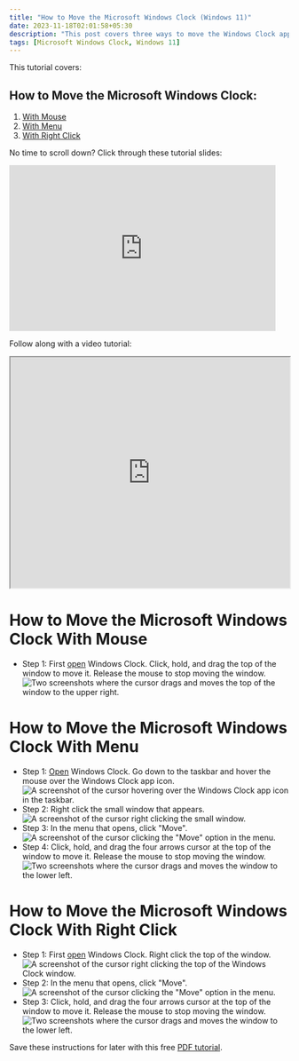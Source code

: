 ```yaml
---
title: "How to Move the Microsoft Windows Clock (Windows 11)"
date: 2023-11-18T02:01:58+05:30
description: "This post covers three ways to move the Windows Clock app."
tags: [Microsoft Windows Clock, Windows 11]
---
```

This tutorial covers:

## How to Move the Microsoft Windows Clock:
1. [With Mouse](#1)
2. [With Menu](#2)
3. [With Right Click](#3)

<p>No time to scroll down? Click through these tutorial slides:</p>
<iframe src="https://docs.google.com/presentation/d/1pPXMEIrOCo1B-BdDWNjpuVH12xwE4apDE74oGPlf8Fk/embed?start=false&loop=false&delayms=3000" frameborder="0" width="480" height="299" allowfullscreen="true" mozallowfullscreen="true" webkitallowfullscreen="true"></iframe>

<br />

Follow along with a video tutorial:
<iframe class="BLOG_video_class" allowfullscreen="" youtube-src-id="TBQarqGJtkY" width="100%" height="416" src="https://www.youtube.com/embed/TBQarqGJtkY"></iframe>

<br />

<h1 id="1">How to Move the Microsoft Windows Clock With Mouse</h1>

* Step 1: First [open](https://qhtutorials.github.io/posts/how-to-open-microsoft-windows-clock/) Windows Clock. Click, hold, and drag the top of the window to move it. Release the mouse to stop moving the window. <div class="stepimage">![Two screenshots where the cursor drags and moves the top of the window to the upper right.](blogmovewithmouse.png "Drag the top of the window")</div>

<h1 id="2">How to Move the Microsoft Windows Clock With Menu</h1>

* Step 1: [Open](https://qhtutorials.github.io/posts/how-to-open-microsoft-windows-clock/) Windows Clock. Go down to the taskbar and hover the mouse over the Windows Clock app icon. <div class="stepimage">![A screenshot of the cursor hovering over the Windows Clock app icon in the taskbar.](bloghoveroverappiconedit.png "Hover over the app icon")</div>
* Step 2: Right click the small window that appears. <div class="stepimage">![A screenshot of the cursor right clicking the small window.](blogrightclicksmallwindowedit.png "Right click the small window")</div>
* Step 3: In the menu that opens, click "Move". <div class="stepimage">![A screenshot of the cursor clicking the "Move" option in the menu.](bloghoverrightclickmouseedit.png "Click 'Move' ")</div>
* Step 4: Click, hold, and drag the four arrows cursor at the top of the window to move it. Release the mouse to stop moving the window. <div class="stepimage">![Two screenshots where the cursor drags and moves the window to the lower left.](bloghoverrightclickmove.png "Drag the mouse")</div>

<h1 id="3">How to Move the Microsoft Windows Clock With Right Click</h1>

* Step 1: First [open](https://qhtutorials.github.io/posts/how-to-open-microsoft-windows-clock/) Windows Clock. Right click the top of the window. <div class="stepimage">![A screenshot of the cursor right clicking the top of the Windows Clock window.](blogrightclicktopmoveedit.png "Right click the top of the window")</div>
* Step 2: In the menu that opens, click "Move". <div class="stepimage">![A screenshot of the cursor clicking the "Move" option in the menu.](blogrightclicktopmove2edit.png "Click 'Move' ")</div>
* Step 3: Click, hold, and drag the four arrows cursor at the top of the window to move it. Release the mouse to stop moving the window. <div class="stepimage">![Two screenshots where the cursor drags and moves the window to the lower left.](bloghoverrightclickmove.png "Drag the mouse")</div>

Save these instructions for later with this free [PDF tutorial](https://drive.google.com/file/d/17Jn6OrLw5wYdfwRuAs9SREFSmFKweli2/view?usp=sharing).

<br />







